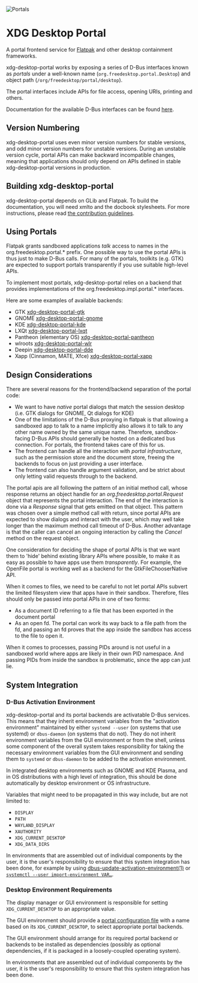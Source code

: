 ![Portals](doc/website/assets/readme.png)

# XDG Desktop Portal

A portal frontend service for [Flatpak](http://www.flatpak.org) and other
desktop containment frameworks.

xdg-desktop-portal works by exposing a series of D-Bus interfaces known as
_portals_ under a well-known name (`org.freedesktop.portal.Desktop`) and object
path (`/org/freedesktop/portal/desktop`).

The portal interfaces include APIs for file access, opening URIs, printing
and others.

Documentation for the available D-Bus interfaces can be found
[here](https://flatpak.github.io/xdg-desktop-portal/docs/).

## Version Numbering

xdg-desktop-portal uses even minor version numbers for stable versions, and odd
minor version numbers for unstable versions. During an unstable version cycle,
portal APIs can make backward incompatible changes, meaning that applications
should only depend on APIs defined in stable xdg-desktop-portal versions in
production.

## Building xdg-desktop-portal

xdg-desktop-portal depends on GLib and Flatpak.
To build the documentation, you will need xmlto and the docbook stylesheets.
For more instructions, please read [the contribution guidelines](https://flatpak.github.io/xdg-desktop-portal/docs/for-contributors.html).

## Using Portals

Flatpak grants sandboxed applications _talk_ access to names in the
org.freedesktop.portal.\* prefix. One possible way to use the portal APIs
is thus just to make D-Bus calls. For many of the portals, toolkits (e.g.
GTK) are expected to support portals transparently if you use suitable
high-level APIs.

To implement most portals, xdg-desktop-portal relies on a backend
that provides implementations of the org.freedesktop.impl.portal.\* interfaces.

Here are some examples of available backends:

- GTK [xdg-desktop-portal-gtk](http://github.com/flatpak/xdg-desktop-portal-gtk)
- GNOME [xdg-desktop-portal-gnome](https://gitlab.gnome.org/GNOME/xdg-desktop-portal-gnome/)
- KDE [xdg-desktop-portal-kde](https://invent.kde.org/plasma/xdg-desktop-portal-kde)
- LXQt [xdg-desktop-portal-lxqt](https://github.com/lxqt/xdg-desktop-portal-lxqt)
- Pantheon (elementary OS) [xdg-desktop-portal-pantheon](https://github.com/elementary/portals)
- wlroots [xdg-desktop-portal-wlr](https://github.com/emersion/xdg-desktop-portal-wlr)
- Deepin [xdg-desktop-portal-dde](https://github.com/linuxdeepin/xdg-desktop-portal-dde)
- Xapp (Cinnamon, MATE, Xfce) [xdg-desktop-portal-xapp](https://github.com/linuxmint/xdg-desktop-portal-xapp)

## Design Considerations

There are several reasons for the frontend/backend separation of the portal
code:

- We want to have _native_ portal dialogs that match the session desktop (i.e.
  GTK dialogs for GNOME, Qt dialogs for KDE)
- One of the limitations of the D-Bus proxying in flatpak is that allowing a
  sandboxed app to talk to a name implicitly also allows it to talk to any other
  name owned by the same unique name. Therefore, sandbox-facing D-Bus APIs
  should generally be hosted on a dedicated bus connection. For portals, the
  frontend takes care of this for us.
- The frontend can handle all the interaction with _portal infrastructure_, such
  as the permission store and the document store, freeing the backends to focus
  on just providing a user interface.
- The frontend can also handle argument validation, and be strict about only
  letting valid requests through to the backend.

The portal apis are all following the pattern of an initial method call, whose
response returns an object handle for an _org.freedesktop.portal.Request_ object
that represents the portal interaction. The end of the interaction is done via a
_Response_ signal that gets emitted on that object. This pattern was chosen over
a simple method call with return, since portal APIs are expected to show dialogs
and interact with the user, which may well take longer than the maximum method
call timeout of D-Bus. Another advantage is that the caller can cancel an
ongoing interaction by calling the _Cancel_ method on the request object.

One consideration for deciding the shape of portal APIs is that we want them to
'hide' behind existing library APIs where possible, to make it as easy as
possible to have apps use them _transparently_. For example, the OpenFile portal
is working well as a backend for the GtkFileChooserNative API.

When it comes to files, we need to be careful to not let portal APIs subvert the
limited filesystem view that apps have in their sandbox. Therefore, files should
only be passed into portal APIs in one of two forms:

- As a document ID referring to a file that has been exported in the document
  portal
- As an open fd. The portal can work its way back to a file path from the fd,
  and passing an fd proves that the app inside the sandbox has access to the
  file to open it.

When it comes to processes, passing PIDs around is not useful in a sandboxed
world where apps are likely in their own PID namespace. And passing PIDs from
inside the sandbox is problematic, since the app can just lie.

## System Integration

### D-Bus Activation Environment

xdg-desktop-portal and its portal backends are activatable D-Bus services.
This means that they inherit environment variables from the
"activation environment" maintained by either `systemd --user`
(on systems that use systemd) or `dbus-daemon` (on systems that do not).
They do not inherit environment variables from the GUI environment or
from the shell, unless some component of the overall system takes
responsibility for taking the necessary environment variables from the
GUI environment and sending them to `systemd` or `dbus-daemon` to be
added to the activation environment.

In integrated desktop environments such as GNOME and KDE Plasma, and in
OS distributions with a high level of integration, this should be done
automatically by desktop environment or OS infrastructure.

Variables that might need to be propagated in this way include, but are
not limited to:

- `DISPLAY`
- `PATH`
- `WAYLAND_DISPLAY`
- `XAUTHORITY`
- `XDG_CURRENT_DESKTOP`
- `XDG_DATA_DIRS`

In environments that are assembled out of individual components by
the user, it is the user's responsibility to ensure that this system
integration has been done, for example by using
[dbus-update-activation-environment(1)][dbus-update-activation-environment]
or [`systemctl --user import-environment VAR…`][systemctl].

### Desktop Environment Requirements

The display manager or GUI environment is responsible for setting
`XDG_CURRENT_DESKTOP` to an appropriate value.

The GUI environment should provide a
[portal configuration file][portals.conf] with a name based on its
`XDG_CURRENT_DESKTOP`, to select appropriate portal backends.

The GUI environment should arrange for its required portal backend or
backends to be installed as dependencies (possibly as optional
dependencies, if it is packaged in a loosely-coupled operating system).

In environments that are assembled out of individual components by
the user, it is the user's responsibility to ensure that this system
integration has been done.

[contributing]: https://github.com/flatpak/xdg-desktop-portal/blob/main/CONTRIBUTING.md
[dbus-update-activation-environment]: https://dbus.freedesktop.org/doc/dbus-update-activation-environment.1.html
[portals.conf]: https://flatpak.github.io/xdg-desktop-portal/docs/portals.conf.html
[systemctl]: https://www.freedesktop.org/software/systemd/man/latest/systemctl.html
